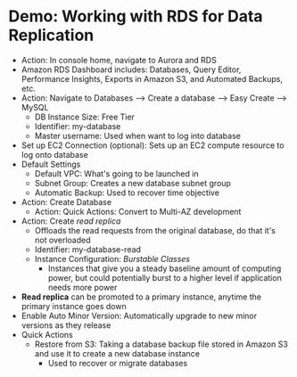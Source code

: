 # Demo: Working with RDS for Data Replication

- Action: In console home, navigate to Aurora and RDS
- Amazon RDS Dashboard includes: Databases, Query Editor, Performance Insights, Exports in Amazon S3, and Automated Backups, etc.
- Action: Navigate to Databases --> Create a database --> Easy Create --> MySQL
	- DB Instance Size: Free Tier
	- Identifier: my-database
	- Master username: Used when want to log into database
- Set up EC2 Connection (optional): Sets up an EC2 compute resource to log onto database
- Default Settings
	- Default VPC: What's going to be launched in
	- Subnet Group: Creates a new database subnet group
	- Automatic Backup: Used to recover time objective
- Action: Create Database
	- Action: Quick Actions: Convert to Multi-AZ development
- Action: Create *read replica*
	- Offloads the read requests from the original database, do that it's not overloaded
	- Identifier: my-database-read
	- Instance Configuration: *Burstable Classes*
		- Instances that give you a steady baseline amount of computing power, but could potentially burst to a higher level if application needs more power
- **Read replica** can be promoted to a primary instance, anytime the primary instance goes down
- Enable Auto Minor Version: Automatically upgrade to new minor versions as they release
- Quick Actions
	- Restore from S3: Taking a database backup file stored in Amazon S3 and use it to create a new database instance
		- Used to recover or migrate databases